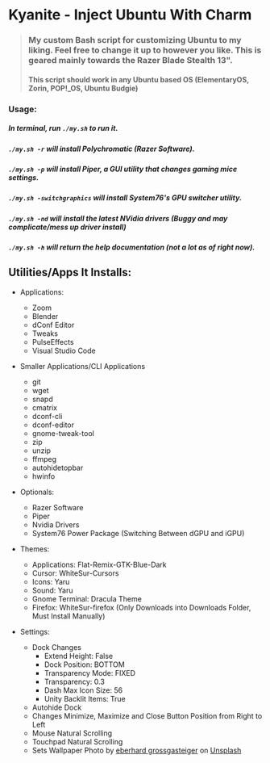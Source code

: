 # Kyanite - Inject Ubuntu With Charm

> ### My custom Bash script for customizing Ubuntu to my liking. Feel free to change it up to however you like. This is geared mainly towards the Razer Blade Stealth 13". 
> #### This script should work in any Ubuntu based OS (ElementaryOS, Zorin, POP!\_OS, Ubuntu Budgie)

### Usage:
##### In terminal, run `./my.sh` to run it. 
##### `./my.sh -r` will install Polychromatic (Razer Software). 
##### `./my.sh -p` will install Piper, a GUI utility that changes gaming mice settings.
##### `./my.sh -switchgraphics` will install System76's GPU switcher utility. 
##### `./my.sh -nd` will install the latest NVidia drivers (Buggy and may complicate/mess up driver install)
##### `./my.sh -h` will return the help documentation (not a lot as of right now).

## Utilities/Apps It Installs:

* Applications:
	* Zoom
	* Blender
	* dConf Editor
	* Tweaks
	* PulseEffects
	* Visual Studio Code
* Smaller Applications/CLI Applications
	* git
	* wget
	* snapd
	* cmatrix 
	* dconf-cli 
	* dconf-editor 
	* gnome-tweak-tool 
	* zip 
	* unzip 
	* ffmpeg
	* autohidetopbar
	* hwinfo
* Optionals:
	* Razer Software
  	* Piper
  	* Nvidia Drivers
	* System76 Power Package (Switching Between dGPU and iGPU)

* Themes:
	* Applications: Flat-Remix-GTK-Blue-Dark
	* Cursor: WhiteSur-Cursors
	* Icons: Yaru
	* Sound: Yaru
	* Gnome Terminal: Dracula Theme
	* Firefox: WhiteSur-firefox (Only Downloads into Downloads Folder, Must Install Manually)

* Settings:
	* Dock Changes
		* Extend Height: False
		* Dock Position: BOTTOM
		* Transparency Mode: FIXED
		* Transparency: 0.3
		* Dash Max Icon Size: 56
		* Unity Backlit Items: True
	* Autohide Dock
	* Changes Minimize, Maximize and Close Button Position from Right to Left
	* Mouse Natural Scrolling
	* Touchpad Natural Scrolling
	* Sets Wallpaper 
	Photo by [eberhard grossgasteiger](https://unsplash.com/@eberhardgross?utm_source=unsplash&amp;utm_medium=referral&amp;utm_content=creditCopyText) on [Unsplash](https://unsplash.com/images/stock/non-copyrighted?utm_source=unsplash&amp;utm_medium=referral&amp;utm_content=creditCopyText)



